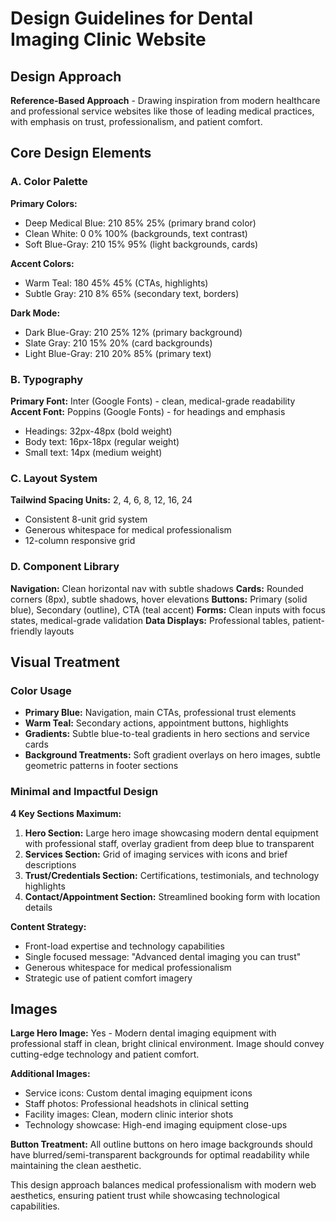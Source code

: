 # Design Guidelines for Dental Imaging Clinic Website

## Design Approach
**Reference-Based Approach** - Drawing inspiration from modern healthcare and professional service websites like those of leading medical practices, with emphasis on trust, professionalism, and patient comfort.

## Core Design Elements

### A. Color Palette
**Primary Colors:**
- Deep Medical Blue: 210 85% 25% (primary brand color)
- Clean White: 0 0% 100% (backgrounds, text contrast)
- Soft Blue-Gray: 210 15% 95% (light backgrounds, cards)

**Accent Colors:**
- Warm Teal: 180 45% 45% (CTAs, highlights)
- Subtle Gray: 210 8% 65% (secondary text, borders)

**Dark Mode:**
- Dark Blue-Gray: 210 25% 12% (primary background)
- Slate Gray: 210 15% 20% (card backgrounds)
- Light Blue-Gray: 210 20% 85% (primary text)

### B. Typography
**Primary Font:** Inter (Google Fonts) - clean, medical-grade readability
**Accent Font:** Poppins (Google Fonts) - for headings and emphasis
- Headings: 32px-48px (bold weight)
- Body text: 16px-18px (regular weight)
- Small text: 14px (medium weight)

### C. Layout System
**Tailwind Spacing Units:** 2, 4, 6, 8, 12, 16, 24
- Consistent 8-unit grid system
- Generous whitespace for medical professionalism
- 12-column responsive grid

### D. Component Library
**Navigation:** Clean horizontal nav with subtle shadows
**Cards:** Rounded corners (8px), subtle shadows, hover elevations
**Buttons:** Primary (solid blue), Secondary (outline), CTA (teal accent)
**Forms:** Clean inputs with focus states, medical-grade validation
**Data Displays:** Professional tables, patient-friendly layouts

## Visual Treatment

### Color Usage
- **Primary Blue:** Navigation, main CTAs, professional trust elements
- **Warm Teal:** Secondary actions, appointment buttons, highlights
- **Gradients:** Subtle blue-to-teal gradients in hero sections and service cards
- **Background Treatments:** Soft gradient overlays on hero images, subtle geometric patterns in footer sections

### Minimal and Impactful Design

**4 Key Sections Maximum:**
1. **Hero Section:** Large hero image showcasing modern dental equipment with professional staff, overlay gradient from deep blue to transparent
2. **Services Section:** Grid of imaging services with icons and brief descriptions
3. **Trust/Credentials Section:** Certifications, testimonials, and technology highlights
4. **Contact/Appointment Section:** Streamlined booking form with location details

**Content Strategy:**
- Front-load expertise and technology capabilities
- Single focused message: "Advanced dental imaging you can trust"
- Generous whitespace for medical professionalism
- Strategic use of patient comfort imagery

## Images
**Large Hero Image:** Yes - Modern dental imaging equipment with professional staff in clean, bright clinical environment. Image should convey cutting-edge technology and patient comfort.

**Additional Images:**
- Service icons: Custom dental imaging equipment icons
- Staff photos: Professional headshots in clinical setting
- Facility images: Clean, modern clinic interior shots
- Technology showcase: High-end imaging equipment close-ups

**Button Treatment:** All outline buttons on hero image backgrounds should have blurred/semi-transparent backgrounds for optimal readability while maintaining the clean aesthetic.

This design approach balances medical professionalism with modern web aesthetics, ensuring patient trust while showcasing technological capabilities.